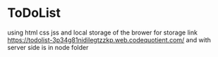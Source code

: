 # ToDoList
using html css jss
and local storage of the brower for storage
link https://todolist-3p34g81nidilegtzzkp.web.codequotient.com/
and with server side is in node folder
